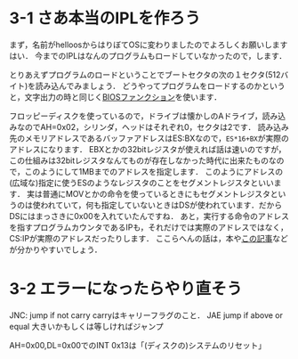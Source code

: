 # 3-1 さあ本当のIPLを作ろう
まず，名前がhelloosからはりぼてOSに変わりましたのでよろしくお願いしますはい．
今までのIPLはなんのプログラムもロードしていなかったので，します．

とりあえずプログラムのロードということでブートセクタの次の１セクタ(512バイト)を読み込んでみましょう．
どうやってプログラムをロードするのかというと，文字出力の時と同じく[BIOSファンクション](http://oswiki.osask.jp/?(AT)BIOS )を使います．

フロッピーディスクを使っているので，ドライブは懐かしのAドライブ，読み込みなのでAH=0x02，シリンダ，ヘッドはそれぞれ0，セクタは2です．
読み込み先のメモリアドレスであるバッファアドレスはES:BXなので，```ES*16+BX```が実際のアドレスになります．
EBXとかの32bitレジスタが使えれば話は速いのですが，この仕組みは32bitレジスタなんてものが存在しなかった時代に出来たものなので，このようにして1MBまでのアドレスを指定します．
このようにアドレスの(広域な)指定に使うESのようなレジスタのことをセグメントレジスタといいます．
実は普通にMOVとかの命令を使っているときにもセグメントレジスタというのは使われていて，何も指定していないときはDSが使われています．だからDSにはまっさきに0x00を入れていたんですね．
あと，実行する命令のアドレスを指すプログラムカウンタであるIPも，それだけでは実際のアドレスではなく，CS:IPが実際のアドレスだったりします．
ここらへんの話は，本や[この記事](http://softwaretechnique.jp/OS_Development/bootloader7.html)などが分かりやすいでしょう．

# 3-2 エラーになったらやり直そう
JNC:
	jump if not carry
	carryはキャリーフラグのこと．
JAE
	jump if above or equal
	大きいかもしくは等しければジャンプ

AH=0x00,DL=0x00でのINT 0x13は「(ディスクの)システムのリセット」

